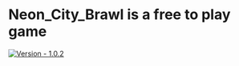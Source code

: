 # Neon_City_Brawl is a free to play game

[![Version - 1.0.2](https://img.shields.io/badge/version-v1.0.2-blue)](https://github.com/Nirs123/Neon_City_Brawl/commit/main)